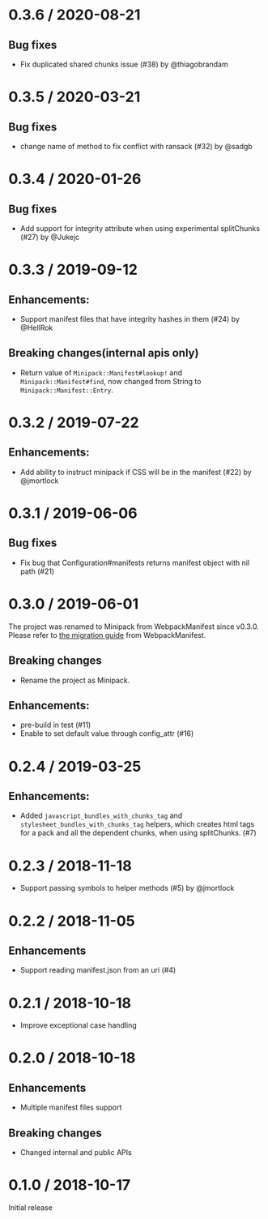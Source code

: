 # 0.3.6 / 2020-08-21

## Bug fixes

* Fix duplicated shared chunks issue (#38) by @thiagobrandam

# 0.3.5 / 2020-03-21

## Bug fixes

* change name of method to fix conflict with ransack (#32) by @sadgb

# 0.3.4 / 2020-01-26

## Bug fixes

* Add support for integrity attribute when using experimental splitChunks (#27) by @Jukejc

# 0.3.3 / 2019-09-12

## Enhancements:

* Support manifest files that have integrity hashes in them (#24) by @HellRok

## Breaking changes(internal apis only)

* Return value of `Minipack::Manifest#lookup!` and `Minipack::Manifest#find`, now changed from String to `Minipack::Manifest::Entry`.

# 0.3.2 / 2019-07-22

## Enhancements:

* Add ability to instruct minipack if CSS will be in the manifest (#22) by @jmortlock

# 0.3.1 / 2019-06-06

## Bug fixes

* Fix bug that Configuration#manifests returns manifest object with nil path (#21)

# 0.3.0 / 2019-06-01

The project was renamed to Minipack from WebpackManifest since v0.3.0. Please refer to [the migration guide](docs/migrate_from_webpack_manifest.md') from WebpackManifest.

## Breaking changes

* Rename the project as Minipack.

## Enhancements:

* pre-build in test (#11)
* Enable to set default value through config_attr (#16)

# 0.2.4 / 2019-03-25

## Enhancements:

* Added `javascript_bundles_with_chunks_tag` and `stylesheet_bundles_with_chunks_tag` helpers, which creates html tags for a pack and all the dependent chunks, when using splitChunks. (#7)

# 0.2.3 / 2018-11-18

* Support passing symbols to helper methods (#5) by @jmortlock

# 0.2.2 / 2018-11-05

## Enhancements

* Support reading manifest.json from an uri (#4)

# 0.2.1 / 2018-10-18

* Improve exceptional case handling

# 0.2.0 / 2018-10-18

## Enhancements

* Multiple manifest files support

## Breaking changes

* Changed internal and public APIs

# 0.1.0 / 2018-10-17

Initial release

